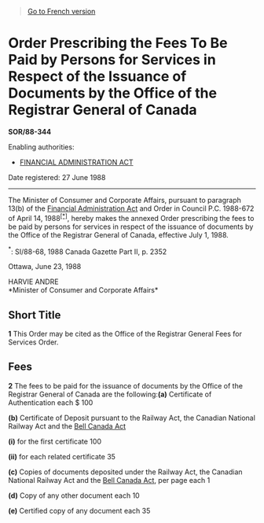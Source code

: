 > [Go to French version](/fr/Règlements/Décrets,%20ordonnances%20et%20règlements%20statutaires/88/344.md)

# Order Prescribing the Fees To Be Paid by Persons for Services in Respect of the Issuance of Documents by the Office of the Registrar General of Canada

**SOR/88-344**

Enabling authorities: 
- [FINANCIAL ADMINISTRATION ACT](/en/Acts/Revised%20Statutes%20of%20Canada/F/F-11.md)

Date registered: 27 June 1988

----------

The Minister of Consumer and Corporate Affairs, pursuant to paragraph 13(b) of the [Financial Administration Act](/en/Acts/Revised%20Statutes%20of%20Canada/F/F-11.md) and Order in Council P.C. 1988-672 of April 14, 1988<sup><a href='#fn_SOR-88-344_e_hq_6241'>[*]</a></sup>, hereby makes the annexed Order prescribing the fees to be paid by persons for services in respect of the issuance of documents by the Office of the Registrar General of Canada, effective July 1, 1988.

<a name='fn_SOR-88-344_e_hq_6241'><sup>*</sup></a>: SI/88-68, 1988 Canada Gazette Part II, p. 2352<br />

Ottawa, June 23, 1988


<p>HARVIE ANDRE<br />*Minister of Consumer and Corporate Affairs*<br /></p>




## Short Title


**1** This Order may be cited as the Office of the Registrar General Fees for Services Order.




## Fees


**2** The fees to be paid for the issuance of documents by the Office of the Registrar General of Canada are the following:**(a)** Certificate of Authentication  each $ 100

**(b)** Certificate of Deposit pursuant to the Railway Act, the Canadian National Railway Act and the [Bell Canada Act](/en/Acts/Statutes%20of%20Canada/1987/c.%2019.md)

**(i)** for the first certificate  100



**(ii)** for each related certificate  35



**(c)** Copies of documents deposited under the Railway Act, the Canadian National Railway Act and the [Bell Canada Act](/en/Acts/Statutes%20of%20Canada/1987/c.%2019.md), per page  each 1

**(d)** Copy of any other document  each 10

**(e)** Certified copy of any document  each 35




